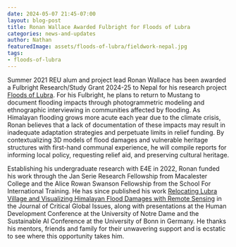 ```yaml
---
date: 2024-05-07 21:45-07:00
layout: blog-post
title: Ronan Wallace Awarded Fulbright for Floods of Lubra
categories: news-and-updates
author: Nathan
featuredImage: assets/floods-of-lubra/fieldwork-nepal.jpg
tags:
- floods-of-lubra
---
```

Summer 2021 REU alum and project lead Ronan Wallace has been awarded a Fulbright Research/Study Grant 2024-25 to Nepal for his research project [Floods of Lubra](https://e4e.ucsd.edu/floods-of-lubra). For his Fulbright, he plans to return to Mustang to document flooding impacts through photogrammetric modeling and ethnographic interviewing in communities affected by flooding. As Himalayan flooding grows more acute each year due to the climate crisis, Ronan believes that a lack of documentation of these impacts may result in inadequate adaptation strategies and perpetuate limits in relief funding. By contextualizing 3D models of flood damages and vulnerable heritage structures with first-hand communal experience, he will compile reports for informing local policy, requesting relief aid, and preserving cultural heritage.

Establishing his undergraduate research with E4E in 2022, Ronan funded his work through the Jan Serie Research Fellowship from Macalester College and the Alice Rowan Swanson Fellowship from the School For International Training. He has since published his work [Relocating Lubra Village and Visualizing Himalayan Flood Damages with Remote Sensing](https://digitalcollections.sit.edu/jcgi/vol1/iss1/5/) in the Journal of Critical Global Issues, along with presentations at the Human Development Conference at the University of Notre Dame and the Sustainable AI Conference at the University of Bonn in Germany. He thanks his mentors, friends and family for their unwavering support and is ecstatic to see where this opportunity takes him.
